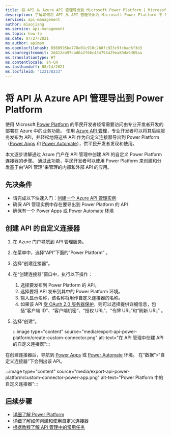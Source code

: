 ```yaml
---
title: 将 API 从 Azure API 管理导出到 Microsoft Power Platform | Microsoft Docs
description: 了解如何将 API 从 API 管理导出为 Microsoft Power Platform 中 Power Apps 和 Power Automate 的自定义连接器。
services: api-management
author: miaojiang
ms.service: api-management
ms.topic: how-to
ms.date: 07/27/2021
ms.author: apimpm
ms.openlocfilehash: 6560995ba770e01c910c2b8fc923c9fcbad6f3d3
ms.sourcegitcommit: 2d412ea97cad0a2f66c434794429ea80da9d65aa
ms.translationtype: HT
ms.contentlocale: zh-CN
ms.lasthandoff: 08/14/2021
ms.locfileid: "122178233"
---
```

# <a name="export-apis-from-azure-api-management-to-the-power-platform"></a>将 API 从 Azure API 管理导出到 Power Platform 

使用 Microsoft [Power Platform](https://powerplatform.microsoft.com) 的平民开发者经常需要访问由专业开发者开发的部署在 Azure 中的业务功能。 使用 [Azure API 管理](https://aka.ms/apimrocks)，专业开发者可以将其后端服务发布为 API，并轻松地将这些 API 作为自定义连接器导出到 Power Platform（[Power Apps](/powerapps/powerapps-overview) 和 [Power Automate](/power-automate/getting-started)），供平民开发者发现和使用。 

本文逐步讲解通过 Azure 门户在 API 管理中创建 API 的自定义 Power Platform 连接器的步骤。 通过此功能，平民开发者可以使用 Power Platform 来创建和分发基于由“API 管理”来管理的内部和外部 API 的应用。

## <a name="prerequisites"></a>先决条件

+ 请完成以下快速入门：[创建一个 Azure API 管理实例](get-started-create-service-instance.md)
+ 确保 API 管理实例中存在要导出到 Power Platform 的 API
+ 确保有一个 Power Apps 或 Power Automate [环境](/powerapps/powerapps-overview#power-apps-for-admins) 

## <a name="create-a-custom-connector-to-an-api"></a>创建 API 的自定义连接器

1. 在 Azure 门户导航到 API 管理服务。
1. 在菜单中，选择“API”下面的“Power Platform” 。
1. 选择“创建连接器”。
1. 在“创建连接器”窗口中，执行以下操作：
    1. 选择要发布到 Power Platform 的 API。
    1. 选择要将 API 发布到其中的 Power Platform 环境。 
    1. 输入显示名称，该名称将用作自定义连接器的名称。  
    1. 如果该 API [受 OAuth 2.0 服务器保护](api-management-howto-protect-backend-with-aad.md)，则可以选择提供详细信息，包括“客户端 ID”、“客户端机密”、“授权 URL”、“令牌 URL”和“刷新 URL”    。  
1. 选择“创建”。 

    :::image type="content" source="media/export-api-power-platform/create-custom-connector.png" alt-text="在 API 管理中创建 API 的自定义连接器":::

在创建连接器后，导航到 [Power Apps](https://make.powerapps.com) 或 [Power Automate](https://flow.microsoft.com) 环境。 在“数据”>“自定义连接器”下会列出该 API。

:::image type="content" source="media/export-api-power-platform/custom-connector-power-app.png" alt-text="Power Platform 中的自定义连接器":::

## <a name="next-steps"></a>后续步骤

* [详细了解 Power Platform](https://powerplatform.microsoft.com/)
* [详细了解如何创建和使用自定义连接器](/connectors/custom-connectors/)
* [根据教程了解 API 管理中的常用任务](./import-and-publish.md)
